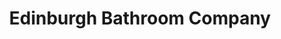 ---
title: "Edinburgh Bathroom Company"
url: /edinburgh/edinburgh-bathroom-company/
shop: Haushaltsartikel
---